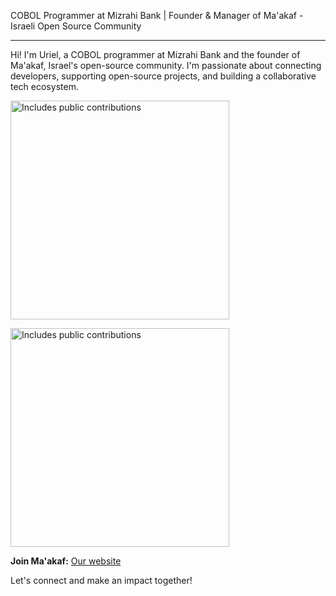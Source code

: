 COBOL Programmer at Mizrahi Bank | Founder & Manager of Ma'akaf - Israeli Open Source Community

---

Hi! I'm Uriel, a COBOL programmer at Mizrahi Bank and the founder of Ma'akaf, Israel's open-source community.
I'm passionate about connecting developers, supporting open-source projects, and building a collaborative tech ecosystem.

<p>
  <a href="https://vaunt.dev">
    <img
      src="https://api.vaunt.dev/v1/github/entities/urielofir/contributions?format=svg"
      width="350"
      title="Includes public contributions"
    />
  </a>
</p>

<p>
  <a href="https://vaunt.dev">
    <img
      src="https://api.vaunt.dev/v1/github/entities/urielofir/contributions?format=svg"
      width="350"
      title="Includes public contributions"
    />
  </a>
</p>

**Join Ma'akaf:** <a href="https://maakaf.com" target="_blank" rel="noopener noreferrer">Our website</a>

Let's connect and make an impact together!

